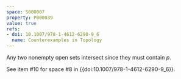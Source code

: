 ```yaml
---
space: S000007
property: P000039
value: true
refs:
- doi: 10.1007/978-1-4612-6290-9_6
  name: Counterexamples in Topology
---
```


Any two nonempty open sets intersect since they must contain $p$.

See item #10 for space #8 in {{doi:10.1007/978-1-4612-6290-9_6}}.
